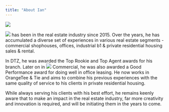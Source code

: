 ```yaml
---
title: "About Ian"
---
```


<style>
	header h1{display:none;}
</style>

<img src="/profile.jpg" class="profile-image">
<br>

<img src="/text/name.png" class="text-image"> has been in the real estate industry since 2015. Over the years, he has accumulated a diverse set of experiences in various real estate segments - commercial shophouses, offices, industrial b1 & private residential housing sales & rental.

In DTZ, he was awarded the Top Rookie and Top Agent awards for his branch. Later on in <img src="/text/ct.png" class="text-image"> Commercial, he was also awarded a Good Performance award for doing well in office leasing. He now works in OrangeTee & Tie and aims to combine his previous experiences with the same quality of service to his clients in private residential housing.

While always serving his clients with his best effort, he remains keenly aware that to make an impact in the real estate industry, far more creativity and innovation is required, and will be initiating them in the years to come.